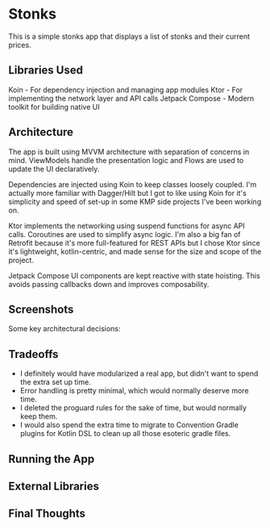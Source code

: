 # Stonks

This is a simple stonks app that displays a list of stonks and their current prices.
## Libraries Used
Koin - For dependency injection and managing app modules
Ktor - For implementing the network layer and API calls
Jetpack Compose - Modern toolkit for building native UI

## Architecture
The app is built using MVVM architecture with separation of concerns in mind. 
ViewModels handle the presentation logic and Flows are used to update the UI declaratively.

Dependencies are injected using Koin to keep classes loosely coupled. 
I'm actually more familiar with Dagger/Hilt but I got to like using Koin for it's simplicity and speed of set-up
in some KMP side projects I've been working on.

Ktor implements the networking using suspend functions for async API calls. Coroutines are used to simplify async logic.
I'm also a big fan of Retrofit because it's more full-featured for REST APIs but I chose Ktor since it's lightweight,
kotlin-centric, and made sense for the size and scope of the project. 

Jetpack Compose UI components are kept reactive with state hoisting. This avoids passing callbacks down and improves composability.
## Screenshots

Some key architectural decisions:

## Tradeoffs
 - I definitely would have modularized a real app, but didn't want to spend the extra set up time.
 - Error handling is pretty minimal, which would normally deserve more time.
 - I deleted the proguard rules for the sake of time, but would normally keep them.
 - I would also spend the extra time to migrate to Convention Gradle plugins for Kotlin DSL to clean up all those esoteric gradle files.
## Running the App

## External Libraries

## Final Thoughts